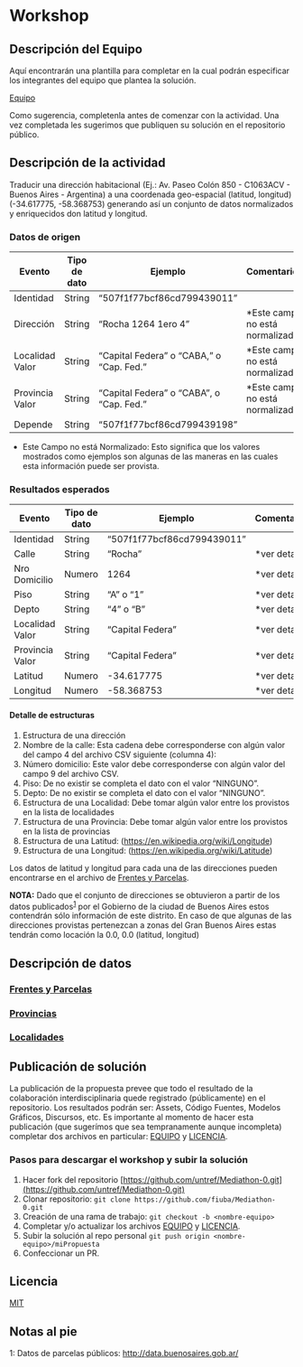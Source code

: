 # Workshop

## Descripción del Equipo

Aquí encontrarán una plantilla para completar en la cual podrán especificar los integrantes del equipo que plantea la solución.

[Equipo][4]

Como sugerencia, completenla antes de comenzar con la actividad. Una vez completada les sugerimos que publiquen su solución en el repositorio público.

## Descripción de la actividad

Traducir una dirección habitacional (Ej.: Av. Paseo Colón 850 - C1063ACV - Buenos Aires - Argentina) a una coordenada geo-espacial (latitud, longitud) (-34.617775, -58.368753) generando así un conjunto de datos normalizados y enriquecidos don latitud y longitud.

### Datos de origen
| Evento              | Tipo de dato     | Ejemplo                                   |Comentarios                        |
| ----------------- | --------         | -------                                   |-------                            |
|Identidad          | String           | “507f1f77bcf86cd799439011”                |                                   |
|Dirección          | String           | “Rocha 1264 1ero 4”                       | *Este campo no está normalizado.  |
|Localidad Valor    | String           | “Capital Federa” o “CABA,” o “Cap. Fed.”  | *Este campo no está normalizado.  |
|Provincia Valor    | String           | “Capital Federa” o “CABA”, o “Cap. Fed.”  | *Este campo no está normalizado.  |
|Depende            | String           | “507f1f77bcf86cd799439198”                |                                   |

* Este Campo no está Normalizado: Esto significa que los valores mostrados como ejemplos son algunas de las maneras en las cuales esta información puede ser provista.

### Resultados esperados

| Evento              | Tipo de dato     | Ejemplo                                   |Comentarios                        |
| ----------------- | --------         | -------                                   |-------                            |
|Identidad          | String           | “507f1f77bcf86cd799439011”                |                                   |
|Calle              | String           | “Rocha”                                   | *ver detalle                      |
|Nro Domicilio      | Numero           | 1264                                      | *ver detalle                      |
|Piso               | String           | “A” o “1”                                 | *ver detalle                      |
|Depto              | String           | “4” o “B”                                 | *ver detalle                      |
|Localidad Valor    | String           | “Capital Federa”                          | *ver detalle                      |
|Provincia Valor    | String           | “Capital Federa”                          | *ver detalle                      |
|Latitud            | Numero           |  -34.617775                               | *ver detalle                      |
|Longitud           | Numero           |  -58.368753                               | *ver detalle                      | 


#### Detalle de estructuras

1. Estructura de una dirección
  1. Nombre de la calle: Esta cadena debe corresponderse con algún valor del campo 4 del archivo CSV siguiente (columna 4): 
  2. Número domicilio: Este valor debe corresponderse con algún valor del campo 9 del archivo CSV.
  3. Piso: De no existir se completa el dato con el valor “NINGUNO”.
  4. Depto: De no existir se completa el dato con el valor “NINGUNO”.
2. Estructura de una Localidad: Debe tomar algún valor entre los provistos en la lista de localidades
3. Estructura de una Provincia: Debe tomar algún valor entre los provistos en la lista de provincias
4. Estructura de una Latitud: (https://en.wikipedia.org/wiki/Longitude)
5. Estructura de una Longitud: (https://en.wikipedia.org/wiki/Latitude)

Los datos de latitud y longitud para cada una de las direcciones pueden encontrarse en el archivo de [Frentes y Parcelas][0].

**NOTA:** Dado que el conjunto de direcciones se obtuvieron a partir de los datos publicados<sup>[1](#FuenteDatosParcelas)</sup> por el Gobierno de la ciudad de Buenos Aires estos contendrán sólo información de este distrito. En caso de que algunas de las direcciones provistas pertenezcan a zonas del Gran Buenos Aires estas tendrán como locación la 0.0, 0.0 (latitud, longitud) 

## Descripción de datos

### [Frentes y Parcelas][0]

### [Provincias][1]

### [Localidades][2]

## Publicación de solución 

La publicación de la propuesta prevee que todo el resultado de la colaboración interdisciplinaria quede registrado (públicamente) en el repositorio. Los resultados podrán ser: Assets, Código Fuentes, Modelos Gráficos, Discursos, etc. Es importante al momento de hacer esta publicación (que sugerímos que sea tempranamente aunque incompleta) completar dos archivos en particular: [EQUIPO][4] y [LICENCIA][3].

### Pasos para descargar el workshop y subir la solución

1. Hacer fork del repositorio [https://github.com/untref/Mediathon-0.git](https://github.com/untref/Mediathon-0.git)
2. Clonar repositorio: ```git clone https://github.com/fiuba/Mediathon-0.git```
3. Creación de una rama de trabajo: ```git checkout -b <nombre-equipo>```
4. Completar y/o actualizar los archivos [EQUIPO][4] y [LICENCIA][3].
5. Subir la solución al repo personal ```git push origin <nombre-equipo>/miPropuesta```
6. Confeccionar un PR.

## Licencia 

[MIT][3]

## Notas al pie
1: Datos de parcelas públicos: <a name="#FuenteDatosParcela" href="http://data.buenosaires.gob.ar/">http://data.buenosaires.gob.ar/</a>

[0]: datos/frentesParcelas/DESCRIPCION.md
[1]: datos/provincias/DESCRIPCION.md
[2]: datos/localidades/DESCRIPCION
[3]: LICENCIA.md
[4]: EQUIPO.md

